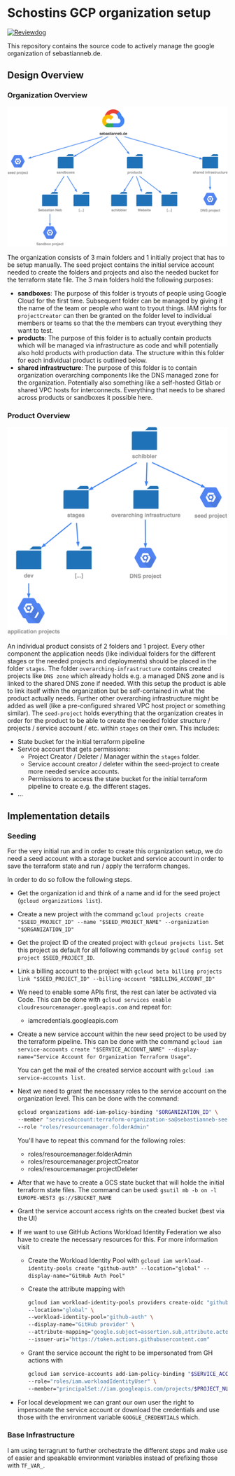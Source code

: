 # Schostins GCP organization setup

[![Reviewdog](https://github.com/schostin/gcp-organization/actions/workflows/reviewdog.yml/badge.svg)](https://github.com/schostin/gcp-organization/actions/workflows/reviewdog.yml)

This repository contains the source code to actively manage the google organization of sebastianneb.de.

## Design Overview

### Organization Overview

![Organization Overview](./images/org-overview.png)

The organization consists of 3 main folders and 1 initially project that has to be setup manually.
The seed project contains the initial service account needed to create the folders and projects
and also the needed bucket for the terraform state file.
The 3 main folders hold the following purposes:

- **sandboxes**: The purpose of this folder is tryouts of people using Google Cloud for the first time.
  Subsequent folder can be managed by giving it the name of the team or people who want to tryout things.
  IAM rights for `projectCreator` can then be granted on the folder level to individual members or teams
  so that the the members can tryout everything they want to test.
- **products**: The purpose of this folder is to actually contain products which will be managed via
  infrastructure as code and whill potentially also hold products with production data. The structure
  within this folder for each individual product is outlined below.
- **shared infrastructure**: The purpose of this folder is to contain organization overarching components
  like the DNS managed zone for the organization. Potentially also something like a self-hosted Gitlab
  or shared VPC hosts for interconnects. Everything that needs to be shared across products or sandboxes
  it possible here.

### Product Overview

![Product Overview](./images/product-overview.png)

An individual product consists of 2 folders and 1 project. Every other component the application needs
(like individual folders for the different stages or the needed projects and deployments) should
be placed in the folder `stages`. The folder `overarching-infrastructure` contains created projects
like `DNS zone` which already holds e.g. a managed DNS zone and is linked to the shared DNS zone if needed.
With this setup the product is able to link itself within the organization but be self-contained in what
the product actually needs. Further other overarching infrastructure might be added as well (like a
pre-configured shrared VPC host project or something similar).
The `seed-project` holds everything that the organization creates in order for the product to be able
to create the needed folder structure / projects / service account / etc. within `stages` on their own.
This includes:

- State bucket for the initial terraform pipeline
- Service account that gets permissions:
  - Project Creator / Deleter / Manager within the `stages` folder.
  - Service account creator / deleter within the seed-project to create more needed service accounts.
  - Permissions to access the state bucket for the initial terraform pipeline to create e.g. the different
    stages.
- ...

## Implementation details

### Seeding

For the very initial run and in order to create this organization setup, we do need a seed account with a
storage bucket and service account in order to save the terraform state and run / apply the terraform changes.

In order to do so follow the following steps.

- Get the organization id and think of a name and id for the seed project (`gcloud organizations list`).
- Create a new project with the command
  `gcloud projects create "$SEED_PROJECT_ID" --name "$SEED_PROJECT_NAME" --organization "$ORGANIZATION_ID"`
- Get the project ID of the created project with `gcloud projects list`. Set this project as default for
  all following commands by `gcloud config set project $SEED_PROJECT_ID`.
- Link a billing account to the project with
  `gcloud beta billing projects link "$SEED_PROJECT_ID" --billing-account "$BILLING_ACCOUNT_ID"`
- We need to enable some APIs first, the rest can later be activated via Code. This can be done with
  `gcloud services enable cloudresourcemanager.googleapis.com` and repeat for:
  - iamcredentials.googleapis.com
- Create a new service account within the new seed project to be used by the terraform pipeline. This can be
  done with the command
  `gcloud iam service-accounts create "$SERVICE_ACCOUNT_NAME" --display-name="Service Account for Organization Terraform Usage"`.

  You can get the mail of the created service account with `gcloud iam service-accounts list`.

- Next we need to grant the necessary roles to the service account on the organization level. This can be done with the command:

  ```bash
  gcloud organizations add-iam-policy-binding "$ORGANIZATION_ID" \
  --member "serviceAccount:terraform-organization-sa@sebastianneb-seed-2022.iam.gserviceaccount.com" \
  --role "roles/resourcemanager.folderAdmin"
  ```

  You'll have to repeat this command for the following roles:

  - roles/resourcemanager.folderAdmin
  - roles/resourcemanager.projectCreator
  - roles/resourcemanager.projectDeleter

- After that we have to create a GCS state bucket that will holde the initial terraform state files. The command
  can be used: `gsutil mb -b on -l EUROPE-WEST3 gs://$BUCKET_NAME`
- Grant the service account access rights on the created bucket (best via the UI)
- If we want to use GitHub Actions Workload Identity Federation we also have to create the necessary resources for this. For more
  information visit [](https://cloud.google.com/blog/products/identity-security/enabling-keyless-authentication-from-github-actions)

  - Create the Workload Identity Pool with
    `gcloud iam workload-identity-pools create "github-auth" --location="global" --display-name="GitHub Auth Pool"`
  - Create the attribute mapping with

    ```bash
    gcloud iam workload-identity-pools providers create-oidc "github-provider" \
    --location="global" \
    --workload-identity-pool="github-auth" \
    --display-name="GitHub provider" \
    --attribute-mapping="google.subject=assertion.sub,attribute.actor=assertion.actor,attribute.repository=assertion.repository" \
    --issuer-uri="https://token.actions.githubusercontent.com"
    ```

  - Grant the service account the right to be impersonated from GH actions with

    ```bash
    gcloud iam service-accounts add-iam-policy-binding "$SERVICE_ACCOUNT_EMAIL" \
    --role="roles/iam.workloadIdentityUser" \
    --member="principalSet://iam.googleapis.com/projects/$PROJECT_NUMBER/locations/global/workloadIdentityPools/github-auth/subject/$GITHUB_REPOSITORY_WITH_OWNER"
    ```

- For local development we can grant our own user the right to impersonate the service account or download the credentials and use those with
  the environment variable `GOOGLE_CREDENTIALS` which.

### Base Infrastructure

I am using terragrunt to further orchestrate the different steps and make use of easier and speakable
environment variables instead of prefixing those with `TF_VAR_`.
